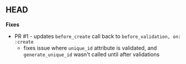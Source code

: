 HEAD
--------
**Fixes**
- PR #1 - updates `before_create` call back to `before_validation, on: :create`
  - fixes issue where `unique_id` attribute is validated, and `generate_unique_id` wasn't called
    until after validations
